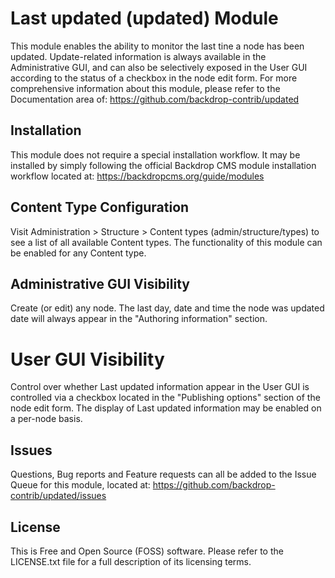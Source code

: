 # Last updated (updated) Module
This module enables the ability to monitor the last tine a node has been updated.  Update-related information is always available in the Administrative GUI, and can also be selectively exposed in the User GUI according to the status of a checkbox in the node edit form.  For more comprehensive information about this module, please refer to the Documentation area of:
https://github.com/backdrop-contrib/updated

## Installation
This module does not require a special installation workflow.  It may be installed by simply following the official Backdrop CMS module installation workflow located at:
https://backdropcms.org/guide/modules

## Content Type Configuration
Visit Administration > Structure > Content types (admin/structure/types) to see a list of all available Content types.  The functionality of this module can be enabled for any Content type.
 
## Administrative GUI Visibility
Create (or edit) any node.  The last day, date and time the node was updated date will always appear in the "Authoring information" section.  
# User GUI Visibility
Control over whether Last updated information appear in the User GUI is controlled via a checkbox located in the "Publishing options" section of the node edit form.  The display of Last updated information may be enabled on a per-node basis.

## Issues
Questions, Bug reports and Feature requests can all be added to the Issue Queue for this module, located at:
https://github.com/backdrop-contrib/updated/issues


## License
This is Free and Open Source (FOSS) software.  Please refer to the LICENSE.txt file for a full description of its licensing terms.